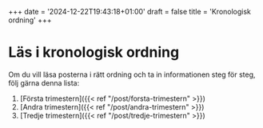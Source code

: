 +++
date = '2024-12-22T19:43:18+01:00'
draft = false
title = 'Kronologisk ordning'
+++

# Läs i kronologisk ordning
Om du vill läsa posterna i rätt ordning och ta in informationen steg för steg, följ gärna denna lista:
1. [Första trimestern]({{< ref "/post/forsta-trimestern" >}})
2. [Andra trimestern]({{< ref "/post/andra-trimestern" >}})
3. [Tredje trimestern]({{< ref "/post/tredje-trimestern" >}})